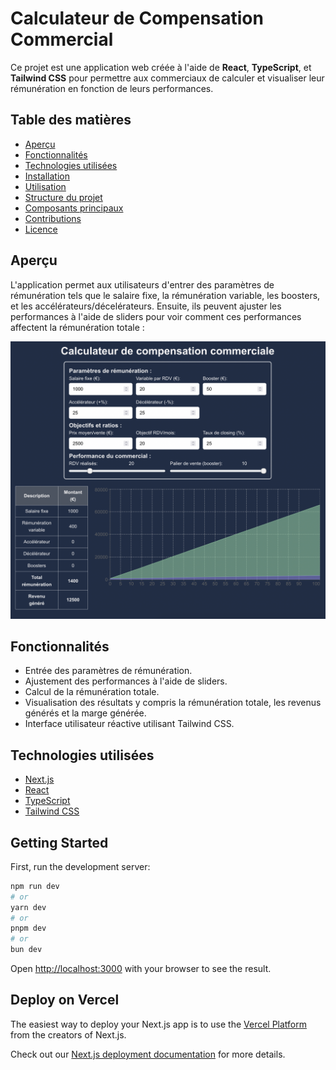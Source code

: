 # Calculateur de Compensation Commercial

Ce projet est une application web créée à l'aide de **React**, **TypeScript**, et **Tailwind CSS** pour permettre aux commerciaux de calculer et visualiser leur rémunération en fonction de leurs performances.

## Table des matières

- [Aperçu](#aperçu)
- [Fonctionnalités](#fonctionnalités)
- [Technologies utilisées](#technologies-utilisées)
- [Installation](#installation)
- [Utilisation](#utilisation)
- [Structure du projet](#structure-du-projet)
- [Composants principaux](#composants-principaux)
- [Contributions](#contributions)
- [Licence](#licence)

## Aperçu

L'application permet aux utilisateurs d'entrer des paramètres de rémunération tels que le salaire fixe, la rémunération variable, les boosters, et les accélérateurs/décelérateurs.
Ensuite, ils peuvent ajuster les performances à l'aide de sliders pour voir comment ces performances affectent la rémunération totale : 

![apercu](./apercu.png)

## Fonctionnalités

- Entrée des paramètres de rémunération.
- Ajustement des performances à l'aide de sliders.
- Calcul de la rémunération totale.
- Visualisation des résultats y compris la rémunération totale, les revenus générés et la marge générée.
- Interface utilisateur réactive utilisant Tailwind CSS.

## Technologies utilisées

- [Next.js](https://nextjs.org/)
- [React](https://reactjs.org/)
- [TypeScript](https://www.typescriptlang.org/)
- [Tailwind CSS](https://tailwindcss.com/)


## Getting Started

First, run the development server:

```bash
npm run dev
# or
yarn dev
# or
pnpm dev
# or
bun dev
```

Open [http://localhost:3000](http://localhost:3000) with your browser to see the result.


## Deploy on Vercel

The easiest way to deploy your Next.js app is to use the [Vercel Platform](https://vercel.com/new?utm_medium=default-template&filter=next.js&utm_source=create-next-app&utm_campaign=create-next-app-readme) from the creators of Next.js.

Check out our [Next.js deployment documentation](https://nextjs.org/docs/app/building-your-application/deploying) for more details.
